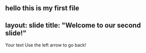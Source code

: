 hello this is my first file 
---
layout: slide
title: "Welcome to our second slide!"
---
Your text
Use the left arrow to go back!
